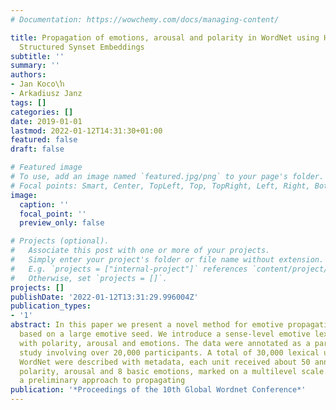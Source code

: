 ```yaml
---
# Documentation: https://wowchemy.com/docs/managing-content/

title: Propagation of emotions, arousal and polarity in WordNet using Heterogeneous
  Structured Synset Embeddings
subtitle: ''
summary: ''
authors:
- Jan Koco\ŉ
- Arkadiusz Janz
tags: []
categories: []
date: 2019-01-01
lastmod: 2022-01-12T14:31:30+01:00
featured: false
draft: false

# Featured image
# To use, add an image named `featured.jpg/png` to your page's folder.
# Focal points: Smart, Center, TopLeft, Top, TopRight, Left, Right, BottomLeft, Bottom, BottomRight.
image:
  caption: ''
  focal_point: ''
  preview_only: false

# Projects (optional).
#   Associate this post with one or more of your projects.
#   Simply enter your project's folder or file name without extension.
#   E.g. `projects = ["internal-project"]` references `content/project/deep-learning/index.md`.
#   Otherwise, set `projects = []`.
projects: []
publishDate: '2022-01-12T13:31:29.996004Z'
publication_types:
- '1'
abstract: In this paper we present a novel method for emotive propagation in a wordnet
  based on a large emotive seed. We introduce a sense-level emotive lexicon annotated
  with polarity, arousal and emotions. The data were annotated as a part of a large
  study involving over 20,000 participants. A total of 30,000 lexical units in Polish
  WordNet were described with metadata, each unit received about 50 annotations concerning
  polarity, arousal and 8 basic emotions, marked on a multilevel scale. We present
  a preliminary approach to propagating
publication: '*Proceedings of the 10th Global Wordnet Conference*'
---
```

